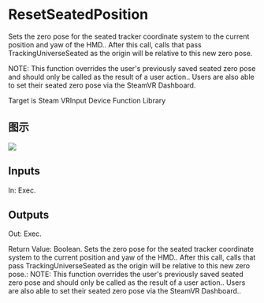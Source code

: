 # ResetSeatedPosition

Sets the zero pose for the seated tracker coordinate system to the current position and yaw of the HMD.. After this call, calls that pass TrackingUniverseSeated as the origin will be relative to this new zero pose.

NOTE: This function overrides the user's previously saved seated zero pose and should only be called as the result of a user action.. Users are also able to set their seated zero pose via the SteamVR Dashboard.

Target is Steam VRInput Device Function Library

## 图示

![]($-20221218-21044651.png)

## Inputs

In: Exec.  

## Outputs

Out: Exec.

Return Value: Boolean. Sets the zero pose for the seated tracker coordinate system to the current position and yaw of the HMD.. After this call, calls that pass TrackingUniverseSeated as the origin will be relative to this new zero pose.: NOTE: This function overrides the user's previously saved seated zero pose and should only be called as the result of a user action.. Users are also able to set their seated zero pose via the SteamVR Dashboard..

